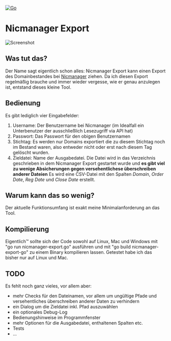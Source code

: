 [![Go](https://github.com/mariow/nicmanager-export/actions/workflows/go.yml/badge.svg?branch=master)](https://github.com/mariow/nicmanager-export/actions/workflows/go.yml)

# Nicmanager Export

![Screenshot](../media/screenshot-osx.png?raw=true)

## Was tut das?
Der Name sagt eigentlich schon alles: Nicmanager Export kann einen Export des Domainbestandes bei [Nicmanager](https://nicmanager.com/) ziehen. Da ich diesen Export regelmäßig brauche und immer wieder vergesse, wie er genau anzulegen ist, entstand dieses kleine Tool.
## Bedienung
Es gibt lediglich vier Eingabefelder:
1. Username: Der Benutzername bei Nicmanager (im Idealfall ein Unterbenutzer der ausschließlich Lesezugriff via API hat)
2. Passwort: Das Passwort für den obigen Benutzernamen
3. Stichtag: Es werden nur Domains exportiert die zu diesem Stichtag noch im Bestand waren, also entweder nicht oder erst nach diesem Tag gelöscht wurden.
4. Zieldatei: Name der Ausgabedatei. Die Datei wird in das Verzeichnis geschrieben in dem Nicmanager Export gestartet wurde und **es gibt viel zu wenige Absicherungen gegen versehentlichese überschreiben anderer Dateien**
Es wird eine CSV-Datei mit den Spalten *Domain*, *Order Date*, *Reg Date* und *Close Date* erstellt. 

## Warum kann das so wenig?
Der aktuelle Funktionsumfang ist exakt meine Minimalanforderung an das Tool. 

## Kompilierung
Eigentlich™ sollte sich der Code sowohl auf Linux, Mac und Windows mit "go run nicmanager-export.go" ausführen und mit "go build nicmanager-export-go" zu einem Binary kompilieren lassen. 
Getestet habe ich das bisher nur auf Linux und Mac. 

## TODO
Es fehlt noch ganz vieles, vor allem aber:
- mehr Checks für den Dateinamen, vor allem um ungültige Pfade und versehentliches überschreiben anderer Daten zu verhindern
- ein Dialog um die Zieldatei inkl. Pfad auszuwählen
- ein optionales Debug-Log
- Bedienungshinweise im Programmfenster
- mehr Optionen für die Ausgabedatei, enthaltenen Spalten etc.
- Tests
- ...

